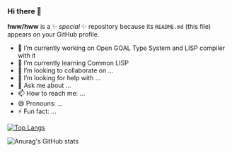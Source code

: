 ### Hi there 👋

**hww/hww** is a ✨ _special_ ✨ repository because its `README.md` (this file) appears on your GitHub profile.

- 🔭 I’m currently working on Open GOAL Type System and LISP compiler with it
- 🌱 I’m currently learning Common LISP
- 👯 I’m looking to collaborate on ...
- 🤔 I’m looking for help with ...
- 💬 Ask me about ...
- 📫 How to reach me: ...
- 😄 Pronouns: ...
- ⚡ Fun fact: ...

[![Top Langs](https://github-readme-stats.vercel.app/api/top-langs/?username=anuraghazra&layout=compact)](https://github.com/hww/github-readme-stats)

![Anurag's GitHub stats](https://github-readme-stats.vercel.app/api?username=hww&show_icons=true)
